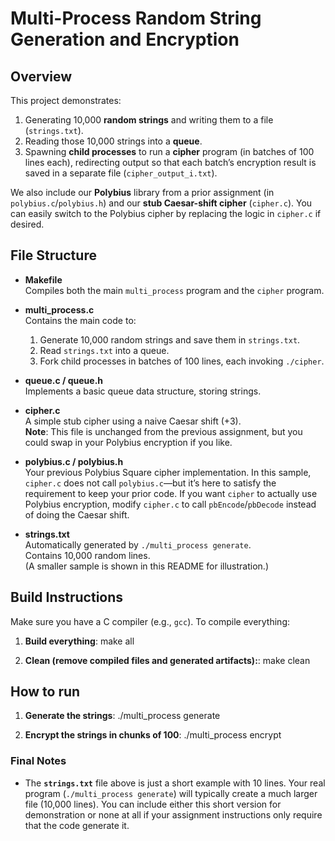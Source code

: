 # Multi-Process Random String Generation and Encryption

## Overview

This project demonstrates:
1. Generating 10,000 **random strings** and writing them to a file (`strings.txt`).
2. Reading those 10,000 strings into a **queue**.
3. Spawning **child processes** to run a **cipher** program (in batches of 100 lines each), redirecting output so that each batch’s encryption result is saved in a separate file (`cipher_output_i.txt`).

We also include our **Polybius** library from a prior assignment (in `polybius.c`/`polybius.h`) and our **stub Caesar-shift cipher** (`cipher.c`). You can easily switch to the Polybius cipher by replacing the logic in `cipher.c` if desired.

## File Structure

- **Makefile**  
  Compiles both the main `multi_process` program and the `cipher` program.

- **multi_process.c**  
  Contains the main code to:
  1. Generate 10,000 random strings and save them in `strings.txt`.
  2. Read `strings.txt` into a queue.
  3. Fork child processes in batches of 100 lines, each invoking `./cipher`.

- **queue.c / queue.h**  
  Implements a basic queue data structure, storing strings.

- **cipher.c**  
  A simple stub cipher using a naive Caesar shift (+3).  
  **Note**: This file is unchanged from the previous assignment, but you could swap in your Polybius encryption if you like.

- **polybius.c / polybius.h**  
  Your previous Polybius Square cipher implementation. In this sample, `cipher.c` does not call `polybius.c`—but it’s here to satisfy the requirement to keep your prior code. If you want `cipher` to actually use Polybius encryption, modify `cipher.c` to call `pbEncode`/`pbDecode` instead of doing the Caesar shift.

- **strings.txt**  
  Automatically generated by `./multi_process generate`.  
  Contains 10,000 random lines.  
  (A smaller sample is shown in this README for illustration.)

## Build Instructions

Make sure you have a C compiler (e.g., `gcc`). To compile everything:

1. **Build everything**:
   make all

2. **Clean (remove compiled files and generated artifacts):**:
   make clean

## How to run
1. **Generate the strings**:
   ./multi_process generate

2. **Encrypt the strings in chunks of 100**:
   ./multi_process encrypt


### Final Notes

- The **`strings.txt`** file above is just a short example with 10 lines. Your real program (`./multi_process generate`) will typically create a much larger file (10,000 lines). You can include either this short version for demonstration or none at all if your assignment instructions only require that the code generate it.   
